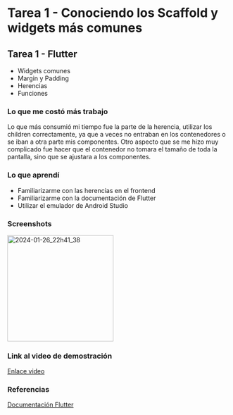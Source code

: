 # Tarea 1 - Conociendo los Scaffold y widgets más comunes

## Tarea 1 - Flutter

- Widgets comunes
- Margin y Padding
- Herencias
- Funciones

### Lo que me costó más trabajo

Lo que más consumió mi tiempo fue la parte de la herencia, utilizar los children correctamente, ya que a veces no entraban en los contenedores o se iban a otra parte mis componentes. Otro aspecto que se me hizo muy complicado fue hacer que el contenedor no tomara el tamaño de toda la pantalla, sino que se ajustara a los componentes.

### Lo que aprendí

- Familiarizarme con las herencias en el frontend
- Familiarizarme con la documentación de Flutter
- Utilizar el emulador de Android Studio

### Screenshots

<img width="241" alt="2024-01-26_22h41_38" src="https://github.com/Saul-Ceti/tarea_1/assets/102005888/2746f375-df9c-4621-bfc7-b88fdaf51ca2">

### Link al video de demostración

[Enlace video](https://youtu.be/1gLVyshXhIs)

### Referencias

[Documentación Flutter](https://docs.flutter.dev/ui/widgets/basics)
